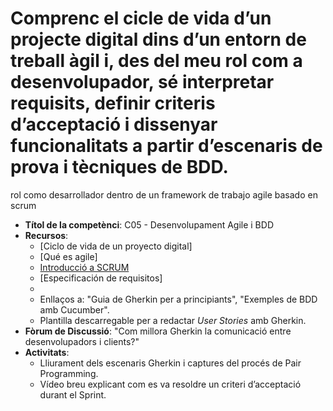 # Comprenc el cicle de vida d’un projecte digital dins d’un entorn de treball àgil i, des del meu rol com a desenvolupador, sé interpretar requisits, definir criteris d’acceptació i dissenyar funcionalitats a partir d’escenaris de prova i tècniques de BDD.
rol como desarrollador dentro de un framework de trabajo agile basado en scrum

- **Títol de la competènci**: C05 - Desenvolupament Agile i BDD  
- **Recursos**:  
  - [Ciclo de vida de un proyecto digital]
  - [Qué es agile]
  - [Introducció a SCRUM](https://asana.com/es/resources/what-is-scrum)
  - [Especificación de requisitos]
  - 
  - Enllaços a: "Guia de Gherkin per a principiants", "Exemples de BDD amb Cucumber".  
  - Plantilla descarregable per a redactar *User Stories* amb Gherkin.  
- **Fòrum de Discussió**: "Com millora Gherkin la comunicació entre desenvolupadors i clients?"  
- **Activitats**:  
  - Lliurament dels escenaris Gherkin i captures del procés de Pair Programming.  
  - Vídeo breu explicant com es va resoldre un criteri d’acceptació durant el Sprint.  
